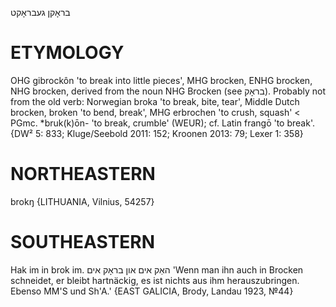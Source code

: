 בראָקן
געבראָקט

ETYMOLOGY
===========
OHG gibrockôn 'to break into little pieces', MHG brocken, ENHG brocken, NHG brocken, derived from the noun NHG Brocken (see בראָק).
Probably not from the old verb:
Norwegian broka 'to break, bite, tear', Middle Dutch brocken, broken 'to bend, break', MHG erbrochen 'to crush, squash' < PGmc. *bruk(k)ōn- 'to break, crumble' (WEUR); cf. Latin frangō 'to break'.
{DW² 5: 833; Kluge/Seebold 2011: 152; Kroonen 2013: 79; Lexer 1: 358}

NORTHEASTERN
==============

brokŋ {LITHUANIA, Vilnius, 54257}

SOUTHEASTERN
==============

Hak im in brok im. האַק אים און בראָק אים 'Wenn man ihn auch in Brocken schneidet, er bleibt hartnäckig, es ist nichts aus ihm herauszubringen. Ebenso MM'S und Sh'A.' {EAST GALICIA, Brody, Landau 1923, №44}